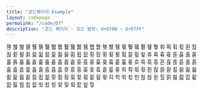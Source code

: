 ```yaml
---
title: "코드페이지 Example"
layout: codepage
permalink: "/code/D7"
description: "코드 페이지 - 코드 범위: U+D700 ~ U+D7FF"
---
```


<span class="character">휀</span>
<span class="character">휁</span>
<span class="character">휂</span>
<span class="character">휃</span>
<span class="character">휄</span>
<span class="character">휅</span>
<span class="character">휆</span>
<span class="character">휇</span>
<span class="character">휈</span>
<span class="character">휉</span>
<span class="character">휊</span>
<span class="character">휋</span>
<span class="character">휌</span>
<span class="character">휍</span>
<span class="character">휎</span>
<span class="character">휏</span>
<span class="character">휐</span>
<span class="character">휑</span>
<span class="character">휒</span>
<span class="character">휓</span>
<span class="character">휔</span>
<span class="character">휕</span>
<span class="character">휖</span>
<span class="character">휗</span>
<span class="character">휘</span>
<span class="character">휙</span>
<span class="character">휚</span>
<span class="character">휛</span>
<span class="character">휜</span>
<span class="character">휝</span>
<span class="character">휞</span>
<span class="character">휟</span>
<span class="character">휠</span>
<span class="character">휡</span>
<span class="character">휢</span>
<span class="character">휣</span>
<span class="character">휤</span>
<span class="character">휥</span>
<span class="character">휦</span>
<span class="character">휧</span>
<span class="character">휨</span>
<span class="character">휩</span>
<span class="character">휪</span>
<span class="character">휫</span>
<span class="character">휬</span>
<span class="character">휭</span>
<span class="character">휮</span>
<span class="character">휯</span>
<span class="character">휰</span>
<span class="character">휱</span>
<span class="character">휲</span>
<span class="character">휳</span>
<span class="character">휴</span>
<span class="character">휵</span>
<span class="character">휶</span>
<span class="character">휷</span>
<span class="character">휸</span>
<span class="character">휹</span>
<span class="character">휺</span>
<span class="character">휻</span>
<span class="character">휼</span>
<span class="character">휽</span>
<span class="character">휾</span>
<span class="character">휿</span>
<span class="character">흀</span>
<span class="character">흁</span>
<span class="character">흂</span>
<span class="character">흃</span>
<span class="character">흄</span>
<span class="character">흅</span>
<span class="character">흆</span>
<span class="character">흇</span>
<span class="character">흈</span>
<span class="character">흉</span>
<span class="character">흊</span>
<span class="character">흋</span>
<span class="character">흌</span>
<span class="character">흍</span>
<span class="character">흎</span>
<span class="character">흏</span>
<span class="character">흐</span>
<span class="character">흑</span>
<span class="character">흒</span>
<span class="character">흓</span>
<span class="character">흔</span>
<span class="character">흕</span>
<span class="character">흖</span>
<span class="character">흗</span>
<span class="character">흘</span>
<span class="character">흙</span>
<span class="character">흚</span>
<span class="character">흛</span>
<span class="character">흜</span>
<span class="character">흝</span>
<span class="character">흞</span>
<span class="character">흟</span>
<span class="character">흠</span>
<span class="character">흡</span>
<span class="character">흢</span>
<span class="character">흣</span>
<span class="character">흤</span>
<span class="character">흥</span>
<span class="character">흦</span>
<span class="character">흧</span>
<span class="character">흨</span>
<span class="character">흩</span>
<span class="character">흪</span>
<span class="character">흫</span>
<span class="character">희</span>
<span class="character">흭</span>
<span class="character">흮</span>
<span class="character">흯</span>
<span class="character">흰</span>
<span class="character">흱</span>
<span class="character">흲</span>
<span class="character">흳</span>
<span class="character">흴</span>
<span class="character">흵</span>
<span class="character">흶</span>
<span class="character">흷</span>
<span class="character">흸</span>
<span class="character">흹</span>
<span class="character">흺</span>
<span class="character">흻</span>
<span class="character">흼</span>
<span class="character">흽</span>
<span class="character">흾</span>
<span class="character">흿</span>
<span class="character">힀</span>
<span class="character">힁</span>
<span class="character">힂</span>
<span class="character">힃</span>
<span class="character">힄</span>
<span class="character">힅</span>
<span class="character">힆</span>
<span class="character">힇</span>
<span class="character">히</span>
<span class="character">힉</span>
<span class="character">힊</span>
<span class="character">힋</span>
<span class="character">힌</span>
<span class="character">힍</span>
<span class="character">힎</span>
<span class="character">힏</span>
<span class="character">힐</span>
<span class="character">힑</span>
<span class="character">힒</span>
<span class="character">힓</span>
<span class="character">힔</span>
<span class="character">힕</span>
<span class="character">힖</span>
<span class="character">힗</span>
<span class="character">힘</span>
<span class="character">힙</span>
<span class="character">힚</span>
<span class="character">힛</span>
<span class="character">힜</span>
<span class="character">힝</span>
<span class="character">힞</span>
<span class="character">힟</span>
<span class="character">힠</span>
<span class="character">힡</span>
<span class="character">힢</span>
<span class="character">힣</span>
<span class="code tofu"></span>
<span class="code tofu"></span>
<span class="code tofu"></span>
<span class="code tofu"></span>
<span class="code tofu"></span>
<span class="code tofu"></span>
<span class="code tofu"></span>
<span class="code tofu"></span>
<span class="code tofu"></span>
<span class="code tofu"></span>
<span class="code tofu"></span>
<span class="code tofu"></span>
<span class="code tofu"></span>
<span class="code tofu"></span>
<span class="code tofu"></span>
<span class="code tofu"></span>
<span class="code tofu"></span>
<span class="code tofu"></span>
<span class="code tofu"></span>
<span class="code tofu"></span>
<span class="code tofu"></span>
<span class="code tofu"></span>
<span class="code tofu"></span>
<span class="code tofu"></span>
<span class="code tofu"></span>
<span class="code tofu"></span>
<span class="code tofu"></span>
<span class="code tofu"></span>
<span class="code tofu"></span>
<span class="code tofu"></span>
<span class="code tofu"></span>
<span class="code tofu"></span>
<span class="code tofu"></span>
<span class="code tofu"></span>
<span class="code tofu"></span>
<span class="code tofu"></span>
<span class="code tofu"></span>
<span class="code tofu"></span>
<span class="code tofu"></span>
<span class="code tofu"></span>
<span class="code tofu"></span>
<span class="code tofu"></span>
<span class="code tofu"></span>
<span class="code tofu"></span>
<span class="code tofu"></span>
<span class="code tofu"></span>
<span class="code tofu"></span>
<span class="code tofu"></span>
<span class="code tofu"></span>
<span class="code tofu"></span>
<span class="code tofu"></span>
<span class="code tofu"></span>
<span class="code tofu"></span>
<span class="code tofu"></span>
<span class="code tofu"></span>
<span class="code tofu"></span>
<span class="code tofu"></span>
<span class="code tofu"></span>
<span class="code tofu"></span>
<span class="code tofu"></span>
<span class="code tofu"></span>
<span class="code tofu"></span>
<span class="code tofu"></span>
<span class="code tofu"></span>
<span class="code tofu"></span>
<span class="code tofu"></span>
<span class="code tofu"></span>
<span class="code tofu"></span>
<span class="code tofu"></span>
<span class="code tofu"></span>
<span class="code tofu"></span>
<span class="code tofu"></span>
<span class="code tofu"></span>
<span class="code tofu"></span>
<span class="code tofu"></span>
<span class="code tofu"></span>
<span class="code tofu"></span>
<span class="code tofu"></span>
<span class="code tofu"></span>
<span class="code tofu"></span>
<span class="code tofu"></span>
<span class="code tofu"></span>
<span class="code tofu"></span>
<span class="code tofu"></span>
<span class="code tofu"></span>
<span class="code tofu"></span>
<span class="code tofu"></span>
<span class="code tofu"></span>
<span class="code tofu"></span>
<span class="code tofu"></span>
<span class="code tofu"></span>
<span class="code tofu"></span>